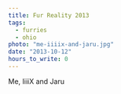 ```yaml
---
title: Fur Reality 2013
tags:
  - furries
  - ohio
photo: "me-iiiix-and-jaru.jpg"
date: "2013-10-12"
hours_to_write: 0
---
```


Me, IiiiX and Jaru
